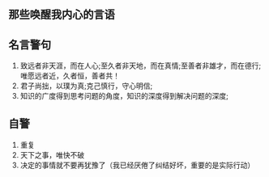 #

## 那些唤醒我内心的言语

## 名言警句

1. 致远者非天涯，而在人心;至久者非天地，而在真情;至善者非雄才，而在德行;唯愿远者近，久者恒，善者共！
2. 君子尚拙，以璞为真;克己慎行，守心明信;
3. 知识的广度得到思考问题的角度，知识的深度得到解决问题的深度;

## 自警

1. 重复
2. 天下之事，唯快不破
3. 决定的事情就不要再犹豫了（我已经厌倦了纠结好坏，重要的是实际行动）
